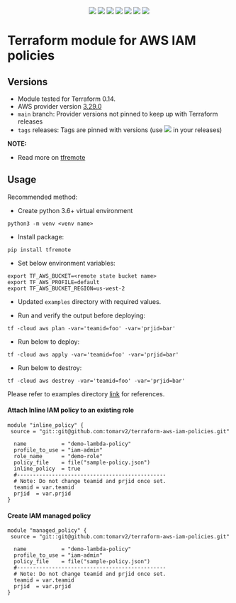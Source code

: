 <p align="center">
    <a href="https://github.com/tomarv2/terraform-aws-iam-policies/actions/workflows/pre-commit.yml" alt="Pre Commit">
        <img src="https://github.com/tomarv2/terraform-aws-iam-policies/actions/workflows/pre-commit.yml/badge.svg?branch=main" /></a>
    <a href="https://www.apache.org/licenses/LICENSE-2.0" alt="license">
        <img src="https://img.shields.io/github/license/tomarv2/terraform-aws-iam-policies" /></a>
    <a href="https://github.com/tomarv2/terraform-aws-iam-policies/tags" alt="GitHub tag">
        <img src="https://img.shields.io/github/v/tag/tomarv2/terraform-aws-iam-policies" /></a>
    <a href="https://github.com/tomarv2/terraform-aws-iam-policies/pulse" alt="Activity">
        <img src="https://img.shields.io/github/commit-activity/m/tomarv2/terraform-aws-iam-policies" /></a>
    <a href="https://stackoverflow.com/users/6679867/tomarv2" alt="Stack Exchange reputation">
        <img src="https://img.shields.io/stackexchange/stackoverflow/r/6679867"></a>
    <a href="https://discord.gg/XH975bzN" alt="chat on Discord">
        <img src="https://img.shields.io/discord/813961944443912223?logo=discord"></a>
    <a href="https://twitter.com/intent/follow?screen_name=varuntomar2019" alt="follow on Twitter">
        <img src="https://img.shields.io/twitter/follow/varuntomar2019?style=social&logo=twitter"></a>
</p>

# Terraform module for AWS IAM policies

## Versions

- Module tested for Terraform 0.14.
- AWS provider version [3.29.0](https://registry.terraform.io/providers/hashicorp/aws/latest)
- `main` branch: Provider versions not pinned to keep up with Terraform releases
- `tags` releases: Tags are pinned with versions (use <a href="https://github.com/tomarv2/terraform-aws-iam-policies/tags" alt="GitHub tag">
        <img src="https://img.shields.io/github/v/tag/tomarv2/terraform-aws-iam-policies" /></a> in your releases)

**NOTE:**

- Read more on [tfremote](https://github.com/tomarv2/tfremote)

## Usage

Recommended method:

- Create python 3.6+ virtual environment
```
python3 -m venv <venv name>
```

- Install package:
```
pip install tfremote
```

- Set below environment variables:
```
export TF_AWS_BUCKET=<remote state bucket name>
export TF_AWS_PROFILE=default
export TF_AWS_BUCKET_REGION=us-west-2
```

- Updated `examples` directory with required values.

- Run and verify the output before deploying:
```
tf -cloud aws plan -var='teamid=foo' -var='prjid=bar'
```

- Run below to deploy:
```
tf -cloud aws apply -var='teamid=foo' -var='prjid=bar'
```

- Run below to destroy:
```
tf -cloud aws destroy -var='teamid=foo' -var='prjid=bar'
```

Please refer to examples directory [link](examples) for references.

#### Attach Inline IAM policy to an existing role

```
module "inline_policy" {
 source = "git::git@github.com:tomarv2/terraform-aws-iam-policies.git"

  name           = "demo-lambda-policy"
  profile_to_use = "iam-admin"
  role_name      = "demo-role"
  policy_file    = file("sample-policy.json")
  inline_policy  = true
  #-----------------------------------------------
  # Note: Do not change teamid and prjid once set.
  teamid = var.teamid
  prjid  = var.prjid
}
```

#### Create IAM managed policy

```
module "managed_policy" {
 source = "git::git@github.com:tomarv2/terraform-aws-iam-policies.git"

  name           = "demo-lambda-policy"
  profile_to_use = "iam-admin"
  policy_file    = file("sample-policy.json")
  #-----------------------------------------------
  # Note: Do not change teamid and prjid once set.
  teamid = var.teamid
  prjid  = var.prjid
}
```
